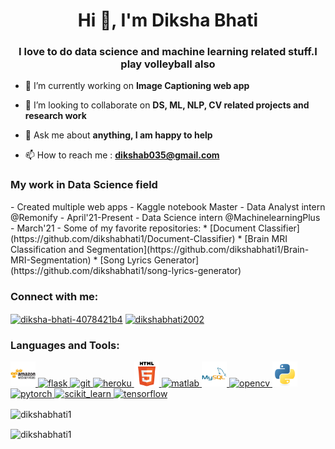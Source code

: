 <h1 align="center">Hi 👋, I'm Diksha Bhati</h1>
<h3 align="center">I love to do data science and machine learning related stuff.I play volleyball also</h3>

- 🔭 I’m currently working on **Image Captioning web app**

- 👯 I’m looking to collaborate on **DS, ML, NLP, CV related projects and research work**

- 💬 Ask me about **anything, I am happy to help**

- 📫 How to reach me : **dikshab035@gmail.com**


<h3 align="left">My work in Data Science field</h3>
- Created multiple web apps
- Kaggle notebook Master 
- Data Analyst intern @Remonify - April'21-Present
- Data Science intern @MachinelearningPlus - March'21
- Some of my favorite repositories: 
   * [Document Classifier](https://github.com/dikshabhati1/Document-Classifier) 
   * [Brain MRI Classification and Segmentation](https://github.com/dikshabhati1/Brain-MRI-Segmentation) 
   * [Song Lyrics Generator](https://github.com/dikshabhati1/song-lyrics-generator)



<h3 align="left">Connect with me:</h3>
<p align="left">
<a href="https://linkedin.com/in/diksha-bhati-4078421b4" target="blank"><img align="center" src="https://raw.githubusercontent.com/rahuldkjain/github-profile-readme-generator/master/src/images/icons/Social/linked-in-alt.svg" alt="diksha-bhati-4078421b4" height="30" width="40" /></a>
<a href="https://kaggle.com/dikshabhati2002" target="blank"><img align="center" src="https://raw.githubusercontent.com/rahuldkjain/github-profile-readme-generator/master/src/images/icons/Social/kaggle.svg" alt="dikshabhati2002" height="30" width="40" /></a>
</p>

<h3 align="left">Languages and Tools:</h3>
<p align="left"> <a href="https://aws.amazon.com" target="_blank"> <img src="https://raw.githubusercontent.com/devicons/devicon/master/icons/amazonwebservices/amazonwebservices-original-wordmark.svg" alt="aws" width="40" height="40"/> </a> <a href="https://flask.palletsprojects.com/" target="_blank"> <img src="https://www.vectorlogo.zone/logos/pocoo_flask/pocoo_flask-icon.svg" alt="flask" width="40" height="40"/> </a> <a href="https://git-scm.com/" target="_blank"> <img src="https://www.vectorlogo.zone/logos/git-scm/git-scm-icon.svg" alt="git" width="40" height="40"/> </a> <a href="https://heroku.com" target="_blank"> <img src="https://www.vectorlogo.zone/logos/heroku/heroku-icon.svg" alt="heroku" width="40" height="40"/> </a> <a href="https://www.w3.org/html/" target="_blank"> <img src="https://raw.githubusercontent.com/devicons/devicon/master/icons/html5/html5-original-wordmark.svg" alt="html5" width="40" height="40"/> </a> <a href="https://www.mathworks.com/" target="_blank"> <img src="https://upload.wikimedia.org/wikipedia/commons/2/21/Matlab_Logo.png" alt="matlab" width="40" height="40"/> </a> <a href="https://www.mysql.com/" target="_blank"> <img src="https://raw.githubusercontent.com/devicons/devicon/master/icons/mysql/mysql-original-wordmark.svg" alt="mysql" width="40" height="40"/> </a> <a href="https://opencv.org/" target="_blank"> <img src="https://www.vectorlogo.zone/logos/opencv/opencv-icon.svg" alt="opencv" width="40" height="40"/> </a> <a href="https://www.python.org" target="_blank"> <img src="https://raw.githubusercontent.com/devicons/devicon/master/icons/python/python-original.svg" alt="python" width="40" height="40"/> </a> <a href="https://pytorch.org/" target="_blank"> <img src="https://www.vectorlogo.zone/logos/pytorch/pytorch-icon.svg" alt="pytorch" width="40" height="40"/> </a> <a href="https://scikit-learn.org/" target="_blank"> <img src="https://upload.wikimedia.org/wikipedia/commons/0/05/Scikit_learn_logo_small.svg" alt="scikit_learn" width="40" height="40"/> </a> <a href="https://www.tensorflow.org" target="_blank"> <img src="https://www.vectorlogo.zone/logos/tensorflow/tensorflow-icon.svg" alt="tensorflow" width="40" height="40"/> </a> </p>

<p><img align="center" src="https://github-readme-stats.vercel.app/api/top-langs?username=dikshabhati1&show_icons=true&locale=en&layout=compact" alt="dikshabhati1" /></p>

<p><img align="center" src="https://github-readme-streak-stats.herokuapp.com/?user=dikshabhati1&" alt="dikshabhati1" /></p>
